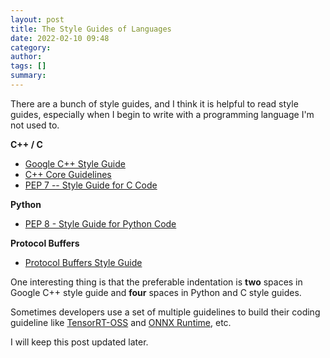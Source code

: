 ```yaml
---
layout: post
title: The Style Guides of Languages
date: 2022-02-10 09:48
category: 
author: 
tags: []
summary: 
---
```


There are a bunch of style guides, and I think it is helpful to read style guides, especially when I begin to write with a programming language I'm not used to.

**C++ / C**

- [Google C++ Style Guide](https://google.github.io/styleguide/cppguide.html)
- [C++ Core Guidelines](https://isocpp.github.io/CppCoreGuidelines/CppCoreGuidelines)
- [PEP 7 -- Style Guide for C Code](https://www.python.org/dev/peps/pep-0007/)

**Python**

- [PEP 8 - Style Guide for Python Code](https://www.python.org/dev/peps/pep-0008/)

**Protocol Buffers**

- [Protocol Buffers Style Guide](https://developers.google.com/protocol-buffers/docs/style)

One interesting thing is that the preferable indentation is **two** spaces in Google C++ style guide and **four** spaces in Python and C style guides.

Sometimes developers use a set of multiple guidelines to build their coding guideline like [TensorRT-OSS](https://github.com/NVIDIA/TensorRT/blob/main/CODING-GUIDELINES.md) and [ONNX Runtime](https://github.com/microsoft/onnxruntime/blob/master/docs/Coding_Conventions_and_Standards.md), etc.

I will keep this post updated later.
